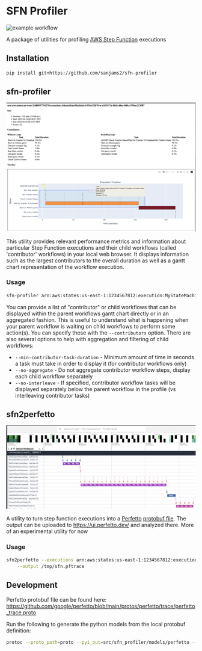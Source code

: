 # SFN Profiler

![example workflow](https://github.com/sanjams2/sfn-profiler/actions/workflows/python-package.yml/badge.svg)

A package of utilities for profiling [AWS Step Function](https://aws.amazon.com/step-functions/) executions

## Installation

```bash
pip install git+https://github.com/sanjams2/sfn-profiler
```
## sfn-profiler

![alt text](https://raw.githubusercontent.com/sanjams2/sfn-profiler/refs/heads/main/docs/example.png)

This utility provides relevant performance metrics and information about particular Step Function executions
and their child workflows (called 'contributor' workflows) in your local web browser. It displays information 
such as the largest contributors to the overall duration as well as a gantt chart representation of the workflow 
execution.

### Usage
```bash
sfn-profiler arn:aws:states:us-east-1:1234567812:execution:MyStateMachine:execution-1234
```

You can provide a list of "contributor" or child workflows that can be displayed within the parent workflows gantt chart
directly or in an aggregated fashion. This is useful to understand what is happening when your parent workflow is waiting
on child workflows to perform some action(s). You can specify these with the `--contributors` option. There are also
several options to help with aggregation and filtering of child workflows:
* `--min-contributor-task-duration` - Minimum amount of time in seconds a task must take in order to display it 
                                      (for contributor workflows only)
* `--no-aggregate` - Do not aggregate contributor workflow steps, display each child workflow separately
* `--no-interleave` - If specified, contributor workflow tasks will be displayed separately below the parent workflow in 
                      the profile (vs interleaving contributor tasks)

## sfn2perfetto

![alt text](https://raw.githubusercontent.com/sanjams2/sfn-profiler/refs/heads/main/docs/perfetto-example.png)

A utility to turn step function executions into a [Perfetto](https://perfetto.dev/) 
[protobuf file](https://perfetto.dev/docs/reference/synthetic-track-event). The output can be uploaded
to https://ui.perfetto.dev/ and analyzed there. More of an experimental utility for now

### Usage

```bash
sfn2perfetto --executions arn:aws:states:us-east-1:1234567812:execution:MyStateMachine:execution-1234 \
    --output /tmp/sfn.pftrace
```

## Development

Perfetto protobuf file can be found here: https://github.com/google/perfetto/blob/main/protos/perfetto/trace/perfetto_trace.proto

Run the following to generate the python models from the local protobuf definition:
```bash
protoc --proto_path=proto --pyi_out=src/sfn_profiler/models/perfetto --python_out=src/sfn_profiler/models/perfetto proto/perfetto_trace.proto
```

